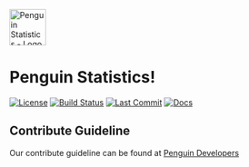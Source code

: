 <img src="https://penguin-stats.s3.ap-southeast-1.amazonaws.com/logos/penguin_stats_logo.png"
     alt="Penguin Statistics - Logo"
     style="width: 64px" />

# Penguin Statistics!
[![License](https://img.shields.io/github/license/penguin-statistics/frontend-v2)](https://github.com/penguin-statistics/frontend-v2/blob/dev/LICENSE)
[![Build Status](https://img.shields.io/travis/penguin-statistics/frontend-v2?logo=travis)](https://travis-ci.org/penguin-statistics/frontend-v2)
[![Last Commit](https://img.shields.io/github/last-commit/penguin-statistics/frontend-v2)](https://github.com/penguin-statistics/frontend-v2/commits/dev)
[![Docs](https://img.shields.io/badge/docs-GitBook-blue)](https://developer.penguin-stats.io)

## Contribute Guideline
Our contribute guideline can be found at [Penguin Developers](https://developer.penguin-stats.io)


